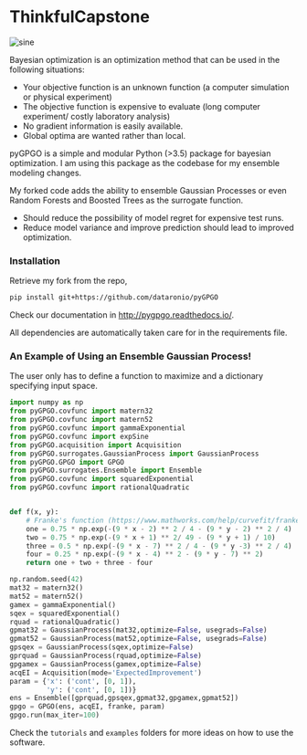 # ThinkfulCapstone

![sine](http://i.giphy.com/l3q2s3MQ4bPb5RogU.gif)

Bayesian optimization is an optimization method that can be used in the following situations:

* Your objective function is an unknown function (a computer simulation or physical experiment)
* The objective function is expensive to evaluate (long computer experiment/ costly laboratory analysis)
* No gradient information is easily available.
* Global optima are wanted rather than local.

pyGPGO is a simple and modular Python (>3.5) package for bayesian optimization.  I am using this package
as the codebase for my ensemble modeling changes.

My forked code adds the ability to ensemble Gaussian Processes or even Random Forests and Boosted Trees
as the surrogate function.

* Should reduce the possibility of model regret for expensive test runs.
* Reduce model variance and improve prediction should lead to improved optimization.

### Installation

Retrieve my fork from the repo,

```bash
pip install git+https://github.com/dataronio/pyGPGO
```

Check our documentation in http://pygpgo.readthedocs.io/.

All dependencies are automatically taken care for in the requirements file.

### An Example of Using an Ensemble Gaussian Process!

The user only has to define a function to maximize and a dictionary specifying input space.

```python
import numpy as np
from pyGPGO.covfunc import matern32
from pyGPGO.covfunc import matern52
from pyGPGO.covfunc import gammaExponential
from pyGPGO.covfunc import expSine
from pyGPGO.acquisition import Acquisition
from pyGPGO.surrogates.GaussianProcess import GaussianProcess
from pyGPGO.GPGO import GPGO
from pyGPGO.surrogates.Ensemble import Ensemble
from pyGPGO.covfunc import squaredExponential
from pyGPGO.covfunc import rationalQuadratic


def f(x, y):
    # Franke's function (https://www.mathworks.com/help/curvefit/franke.html)
    one = 0.75 * np.exp(-(9 * x - 2) ** 2 / 4 - (9 * y - 2) ** 2 / 4)
    two = 0.75 * np.exp(-(9 * x + 1) ** 2/ 49 - (9 * y + 1) / 10)
    three = 0.5 * np.exp(-(9 * x - 7) ** 2 / 4 - (9 * y -3) ** 2 / 4)
    four = 0.25 * np.exp(-(9 * x - 4) ** 2 - (9 * y - 7) ** 2)
    return one + two + three - four

np.random.seed(42)
mat32 = matern32()
mat52 = matern52()
gamex = gammaExponential()
sqex = squaredExponential()
rquad = rationalQuadratic()
gpmat32 = GaussianProcess(mat32,optimize=False, usegrads=False)
gpmat52 = GaussianProcess(mat52,optimize=False, usegrads=False)
gpsqex = GaussianProcess(sqex,optimize=False)
gprquad = GaussianProcess(rquad,optimize=False)
gpgamex = GaussianProcess(gamex,optimize=False)
acqEI = Acquisition(mode='ExpectedImprovement')
param = {'x': ('cont', [0, 1]),
         'y': ('cont', [0, 1])}
ens = Ensemble([gprquad,gpsqex,gpmat32,gpgamex,gpmat52])
gpgo = GPGO(ens, acqEI, franke, param)
gpgo.run(max_iter=100)

```

Check the `tutorials` and `examples` folders for more ideas on how to use the software.
